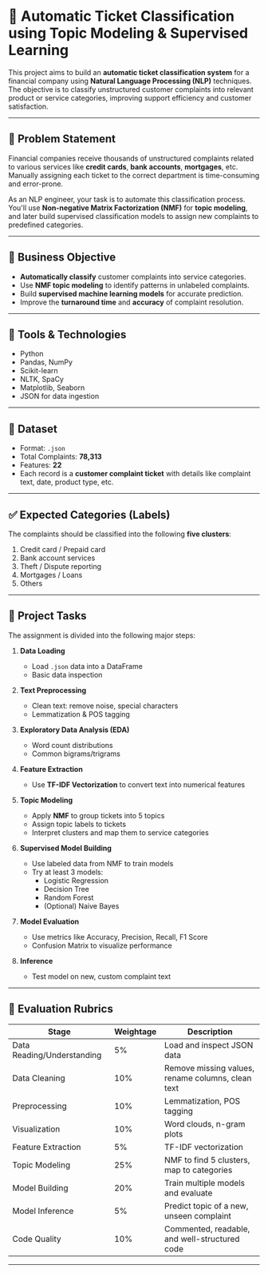 # 🧾 Automatic Ticket Classification using Topic Modeling & Supervised Learning

This project aims to build an **automatic ticket classification system** for a financial company using **Natural Language Processing (NLP)** techniques. The objective is to classify unstructured customer complaints into relevant product or service categories, improving support efficiency and customer satisfaction.

---

## 📌 Problem Statement

Financial companies receive thousands of unstructured complaints related to various services like **credit cards**, **bank accounts**, **mortgages**, etc. Manually assigning each ticket to the correct department is time-consuming and error-prone.

As an NLP engineer, your task is to automate this classification process. You'll use **Non-negative Matrix Factorization (NMF)** for **topic modeling**, and later build supervised classification models to assign new complaints to predefined categories.

---

## 🎯 Business Objective

- **Automatically classify** customer complaints into service categories.
- Use **NMF topic modeling** to identify patterns in unlabeled complaints.
- Build **supervised machine learning models** for accurate prediction.
- Improve the **turnaround time** and **accuracy** of complaint resolution.

---

## 🧰 Tools & Technologies

- Python
- Pandas, NumPy
- Scikit-learn
- NLTK, SpaCy
- Matplotlib, Seaborn
- JSON for data ingestion

---

## 📁 Dataset

- Format: `.json`
- Total Complaints: **78,313**
- Features: **22**
- Each record is a **customer complaint ticket** with details like complaint text, date, product type, etc.

---

## ✅ Expected Categories (Labels)

The complaints should be classified into the following **five clusters**:

1. Credit card / Prepaid card  
2. Bank account services  
3. Theft / Dispute reporting  
4. Mortgages / Loans  
5. Others  

---

## 📌 Project Tasks

The assignment is divided into the following major steps:

1. **Data Loading**  
   - Load `.json` data into a DataFrame  
   - Basic data inspection  

2. **Text Preprocessing**  
   - Clean text: remove noise, special characters  
   - Lemmatization & POS tagging  

3. **Exploratory Data Analysis (EDA)**  
   - Word count distributions  
   - Common bigrams/trigrams  

4. **Feature Extraction**  
   - Use **TF-IDF Vectorization** to convert text into numerical features  

5. **Topic Modeling**  
   - Apply **NMF** to group tickets into 5 topics  
   - Assign topic labels to tickets  
   - Interpret clusters and map them to service categories  

6. **Supervised Model Building**  
   - Use labeled data from NMF to train models  
   - Try at least 3 models:
     - Logistic Regression
     - Decision Tree
     - Random Forest
     - (Optional) Naive Bayes

7. **Model Evaluation**  
   - Use metrics like Accuracy, Precision, Recall, F1 Score  
   - Confusion Matrix to visualize performance  

8. **Inference**  
   - Test model on new, custom complaint text  

---

## 🧪 Evaluation Rubrics

| Stage                      | Weightage | Description                                                                 |
|---------------------------|-----------|-----------------------------------------------------------------------------|
| Data Reading/Understanding| 5%        | Load and inspect JSON data                                                 |
| Data Cleaning             | 10%       | Remove missing values, rename columns, clean text                          |
| Preprocessing             | 10%       | Lemmatization, POS tagging                                                 |
| Visualization             | 10%       | Word clouds, n-gram plots                                                  |
| Feature Extraction        | 5%        | TF-IDF vectorization                                                       |
| Topic Modeling            | 25%       | NMF to find 5 clusters, map to categories                                  |
| Model Building            | 20%       | Train multiple models and evaluate                                         |
| Model Inference           | 5%        | Predict topic of a new, unseen complaint                                   |
| Code Quality              | 10%       | Commented, readable, and well-structured code                              |

---
